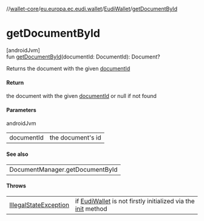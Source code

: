 //[wallet-core](../../../index.md)/[eu.europa.ec.eudi.wallet](../index.md)/[EudiWallet](index.md)/[getDocumentById](get-document-by-id.md)

# getDocumentById

[androidJvm]\
fun [getDocumentById](get-document-by-id.md)(documentId: DocumentId): Document?

Returns the document with the given [documentId](get-document-by-id.md)

#### Return

the document with the given [documentId](get-document-by-id.md) or null if not found

#### Parameters

androidJvm

|            |                   |
|------------|-------------------|
| documentId | the document's id |

#### See also

|                                 |
|---------------------------------|
| DocumentManager.getDocumentById |

#### Throws

|                                                                                                                  |                                                                                     |
|------------------------------------------------------------------------------------------------------------------|-------------------------------------------------------------------------------------|
| [IllegalStateException](https://kotlinlang.org/api/latest/jvm/stdlib/kotlin/-illegal-state-exception/index.html) | if [EudiWallet](index.md) is not firstly initialized via the [init](init.md) method |
